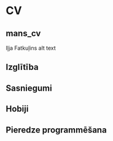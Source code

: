 # CV
## mans_cv
Iļja Fatkuļins alt text

## Izglītība


## Sasniegumi


## Hobiji


## Pieredze programmēšana